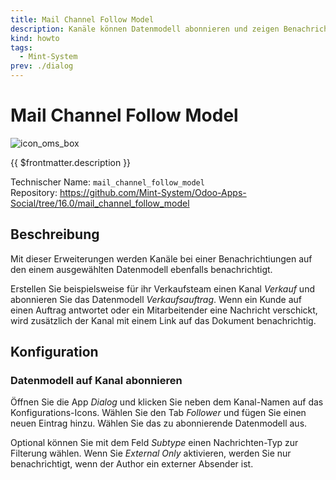 ```yaml
---
title: Mail Channel Follow Model
description: Kanäle können Datenmodell abonnieren und zeigen Benachrichtigungen an.
kind: howto
tags:
  - Mint-System
prev: ./dialog
---
```


# Mail Channel Follow Model

![icon_oms_box](../attachments/icons_odoo_mint_system.png)

{{ $frontmatter.description }}

Technischer Name: `mail_channel_follow_model`\
Repository: <https://github.com/Mint-System/Odoo-Apps-Social/tree/16.0/mail_channel_follow_model>

## Beschreibung

Mit dieser Erweiterungen werden Kanäle bei einer Benachrichtiungen auf den einem ausgewählten Datenmodell ebenfalls benachrichtigt.

Erstellen Sie beispielsweise für ihr Verkaufsteam einen Kanal _Verkauf_ und abonnieren Sie das Datenmodell _Verkaufsauftrag_. Wenn ein Kunde auf einen Auftrag antwortet oder ein Mitarbeitender eine Nachricht verschickt, wird zusätzlich der Kanal mit einem Link auf das Dokument benachrichtig.

## Konfiguration

### Datenmodell auf Kanal abonnieren

Öffnen Sie die App _Dialog_ und klicken Sie neben dem Kanal-Namen auf das Konfigurations-Icons. Wählen Sie den Tab _Follower_ und fügen Sie einen neuen Eintrag hinzu. Wählen Sie das zu abonnierende Datenmodell aus.

Optional können Sie mit dem Feld _Subtype_ einen Nachrichten-Typ zur Filterung wählen. Wenn Sie _External Only_ aktivieren, werden Sie nur benachrichtigt, wenn der Author ein externer Absender ist.
